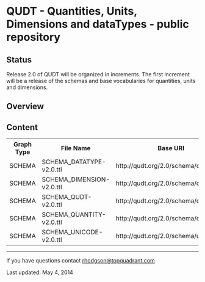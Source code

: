 QUDT - Quantities, Units, Dimensions and dataTypes - public repository
======================================================================


Status
------

Release 2.0 of QUDT will be organized in increments. The first increment will be a release of the schemas and base vocabularies for quantities, units and dimensions.

Overview
--------


Content
-------

<table>
<tr>
 <th>Graph Type</th>
 <th>File Name</th>
 <th>Base URI</th>
 <th>Prefix</th>
 <th>Release Date</th>
</tr>
<tr>
<td>SCHEMA</td>
<td>SCHEMA_DATATYPE-v2.0.ttl</td>
<td>http://qudt.org/2.0/schema/datatype</td>
<td>qudt</td>
<td>TBD</td>
</tr>
<tr>
<td>SCHEMA</td>
<td>SCHEMA_DIMENSION-v2.0.ttl</td>
<td>http://qudt.org/2.0/schema/dimension</td>
<td>qudt</td>
<td>May 9, 2014</td>
</tr>
<tr>
<td>SCHEMA</td>
<td>SCHEMA_QUDT-v2.0.ttl</td>
<td>http://qudt.org/2.0/schema/qudt</td>
<td>qudt</td>
<td>May 9, 2014</td>
</tr>
<tr>
<td>SCHEMA</td>
<td>SCHEMA_QUANTITY-v2.0.ttl</td>
<td>http://qudt.org/2.0/schema/quantity</td>
<td>qudt</td>
<td>May 9, 2014</td>
</tr>
<tr>
<td>SCHEMA</td>
<td>SCHEMA_UNICODE-v2.0.ttl</td>
<td>http://qudt.org/2.0/schema/unicode</td>
<td>uc</td>
<td>May 9, 2014</td>
</tr>
</table>

----

If you have questions contact rhodgson@topquadrant.com

Last updated: May 4, 2014
